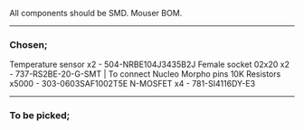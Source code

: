 All components should be SMD.
Mouser BOM.


---
### Chosen;
Temperature sensor x2 - 504-NRBE104J3435B2J
Female socket 02x20 x2 - 737-RS2BE-20-G-SMT | To connect Nucleo Morpho pins
10K Resistors x5000 - 303-0603SAF1002T5E 
N-MOSFET x4 - 781-SI4116DY-E3

---
### To be picked;
